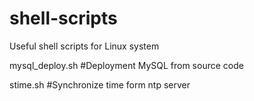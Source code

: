 # shell-scripts
Useful shell scripts for Linux system

mysql_deploy.sh  #Deployment MySQL from source code

stime.sh  #Synchronize time form ntp server
